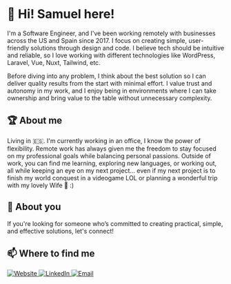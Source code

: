 # 🔴 Hi! Samuel here!
I'm a Software Engineer, and I've been working remotely with businesses across the US and Spain since 2017. I focus on creating simple, user-friendly solutions through design and code. I believe tech should be intuitive and reliable, so I love working with different technologies like WordPress, Laravel, Vue, Nuxt, Tailwind, etc.

Before diving into any problem, I think about the best solution so I can deliver quality results from the start with minimal effort. I value trust and autonomy in my work, and I enjoy being in environments where I can take ownership and bring value to the table without unnecessary complexity.

## 🏆 About me
Living in 🇪🇸. I'm currently working in an office, I know the power of flexibility. Remote work has always given me the freedom to stay focused on my professional goals while balancing personal passions. Outside of work, you can find me learning, exploring new languages, or working out, all while keeping an eye on my next project... even if my next project is to finish my world conquest in a videogame LOL or planning a wonderful trip with my lovely Wife 💞 :)

## 🫵 About you
If you're looking for someone who’s committed to creating practical, simple, and effective solutions, let's connect!

## 📫 Where to find me
<a href="https://www.samuelriverac.com/">
	<img alt="Website" src="https://img.shields.io/badge/samuelriverac.com-b12025?style=flat-square&logo=google-chrome&logoColor=white">
</a>
<a href="https://www.linkedin.com/in/samuelriverac/">
	<img alt="LinkedIn" src="https://img.shields.io/badge/SamuelRiveraC-b12025?style=flat-square&logo=linkedin&logoColor=white">
</a>
<a href="mailto:samuelrivera64@gmail.com">
	<img alt="Email" src="https://img.shields.io/badge/samuelrivera64@gmail.com-b12025?style=flat-square&logo=gmail&logoColor=white">
</a>

